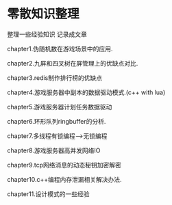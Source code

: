 # 零散知识整理
整理一些经验知识 记录成文章


chapter1.伪随机数在游戏场景中的应用.

chapter2.九屏和四叉树在屏管理上的优缺点对比.

chapter3.redis制作排行榜的优缺点

chapter4.游戏服务器中副本的数据驱动模式.(c++ with lua)

chapter5.游戏服务器计划任务数据驱动

chapter6.环形队列ringbuffer的分析.

chapter7.多线程有锁编程-->无锁编程

chapter8.游戏服务器高并发网络IO

chapter9.tcp网络消息的动态秘钥加密解密

chapter10.c++编程内存泄漏相关解决办法.

chapter11.设计模式的一些经验

